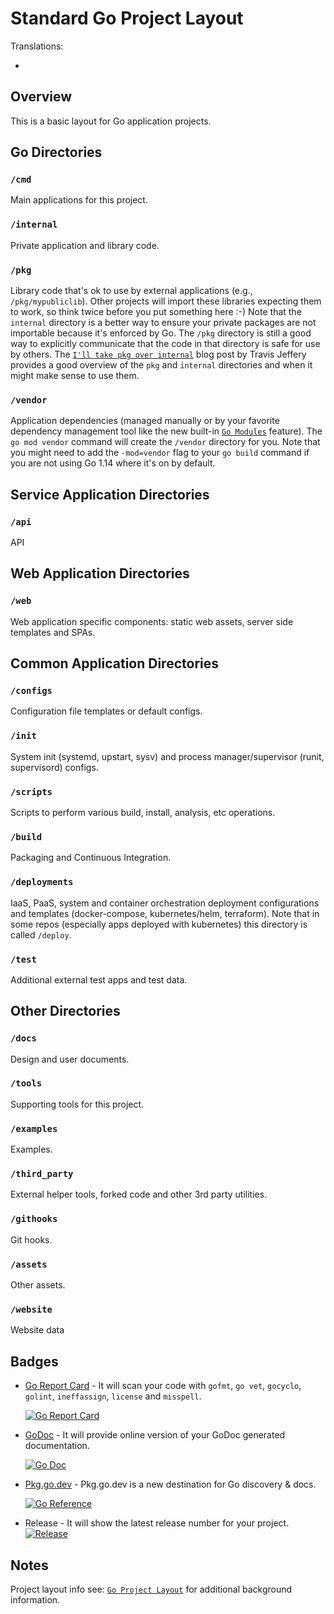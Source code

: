 # Standard Go Project Layout

Translations:

* 

## Overview

This is a basic layout for Go application projects.



## Go Directories

### `/cmd`

Main applications for this project.

### `/internal`

Private application and library code.

### `/pkg`

Library code that's ok to use by external applications (e.g., `/pkg/mypubliclib`). Other projects will import these libraries expecting them to work, so think twice before you put something here :-) Note that the `internal` directory is a better way to ensure your private packages are not importable because it's enforced by Go. The `/pkg` directory is still a good way to explicitly communicate that the code in that directory is safe for use by others. The [`I'll take pkg over internal`](https://travisjeffery.com/b/2019/11/i-ll-take-pkg-over-internal/) blog post by Travis Jeffery provides a good overview of the `pkg` and `internal` directories and when it might make sense to use them.

### `/vendor`

Application dependencies (managed manually or by your favorite dependency management tool like the new built-in [`Go Modules`](https://github.com/golang/go/wiki/Modules) feature). The `go mod vendor` command will create the `/vendor` directory for you. Note that you might need to add the `-mod=vendor` flag to your `go build` command if you are not using Go 1.14 where it's on by default.


## Service Application Directories

### `/api`

API

## Web Application Directories

### `/web`

Web application specific components: static web assets, server side templates and SPAs.

## Common Application Directories

### `/configs`

Configuration file templates or default configs.

### `/init`

System init (systemd, upstart, sysv) and process manager/supervisor (runit, supervisord) configs.

### `/scripts`

Scripts to perform various build, install, analysis, etc operations.

### `/build`

Packaging and Continuous Integration.

### `/deployments`

IaaS, PaaS, system and container orchestration deployment configurations and templates (docker-compose, kubernetes/helm, terraform). Note that in some repos (especially apps deployed with kubernetes) this directory is called `/deploy`.

### `/test`

Additional external test apps and test data.

## Other Directories

### `/docs`

Design and user documents.

### `/tools`

Supporting tools for this project.

### `/examples`

Examples.

### `/third_party`

External helper tools, forked code and other 3rd party utilities.

### `/githooks`

Git hooks.

### `/assets`

Other assets.

### `/website`

Website data

## Badges

* [Go Report Card](https://goreportcard.com/) - It will scan your code with `gofmt`, `go vet`, `gocyclo`, `golint`, `ineffassign`, `license` and `misspell`.

    [![Go Report Card](https://goreportcard.com/badge/github.com/golang-standards/project-layout?style=flat-square)](https://goreportcard.com/report/github.com/nater0000/golang-pkg)

* [GoDoc](http://godoc.org) - It will provide online version of your GoDoc generated documentation.

    [![Go Doc](https://img.shields.io/badge/godoc-reference-blue.svg?style=flat-square)](http://godoc.org/github.com/nater0000/golang-pkg)

* [Pkg.go.dev](https://pkg.go.dev) - Pkg.go.dev is a new destination for Go discovery & docs.

	[![Go Reference](https://pkg.go.dev/badge/github.com/nater0000/golang-pkg.svg)](https://pkg.go.dev/github.com/nater0000/golang-pkg)

* Release - It will show the latest release number for your project.
    [![Release](https://img.shields.io/github/release/golang-standards/project-layout.svg?style=flat-square)](https://github.com/nater0000/golang-pkg/releases/latest)

## Notes

Project layout info see:
	[`Go Project Layout`](https://medium.com/golang-learn/go-project-layout-e5213cdcfaa2) for additional background information.

